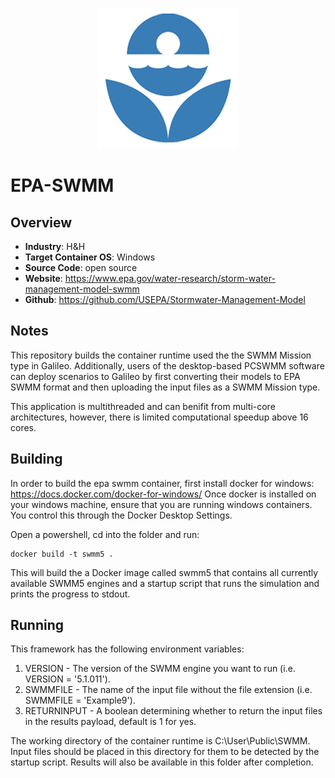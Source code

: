<p align="center">
  <img src="https://github.com/GoHypernet/Galileo-Mission-Frameworks/blob/epa-swmm/swmm.png" width="225">
</p>

# EPA-SWMM
## Overview
- **Industry**: H&H
- **Target Container OS**: Windows 
- **Source Code**: open source
- **Website**: https://www.epa.gov/water-research/storm-water-management-model-swmm
- **Github**: https://github.com/USEPA/Stormwater-Management-Model

## Notes
This repository builds the container runtime used the the SWMM Mission type in Galileo. Additionally, users of the desktop-based PCSWMM software can deploy scenarios to Galileo by first converting their models to EPA SWMM format and then uploading the input files as a SWMM Mission type. 

This application is multithreaded and can benifit from multi-core architectures, however, there is limited computational speedup above 16 cores. 

## Building
In order to build the epa swmm container, first install docker for windows: https://docs.docker.com/docker-for-windows/
Once docker is installed on your windows machine, ensure that you are running windows containers. You control this through the Docker Desktop Settings.

Open a powershell, cd into the folder and run:

```
docker build -t swmm5 .
```

This will build the a Docker image called swmm5 that contains all currently available SWMM5 engines and a startup script that runs the simulation and prints the progress to stdout. 
## Running

This framework has the following environment variables:

1. VERSION - The version of the SWMM engine you want to run (i.e. VERSION = '5.1.011').
2. SWMMFILE - The name of the input file without the file extension (i.e. SWMMFILE = 'Example9').
3. RETURNINPUT - A boolean determining whether to return the input files in the results payload, default is 1 for yes. 

The working directory of the container runtime is C:\User\Public\SWMM. Input files should be placed in this directory for them to be detected by the startup script. 
Results will also be available in this folder after completion. 
